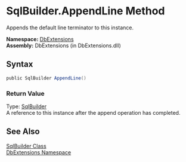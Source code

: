 SqlBuilder.AppendLine Method
============================
Appends the default line terminator to this instance.

**Namespace:** [DbExtensions][1]  
**Assembly:** DbExtensions (in DbExtensions.dll)

Syntax
------

```csharp
public SqlBuilder AppendLine()
```

### Return Value
Type: [SqlBuilder][2]  
A reference to this instance after the append operation has completed.

See Also
--------
[SqlBuilder Class][2]  
[DbExtensions Namespace][1]  

[1]: ../README.md
[2]: README.md